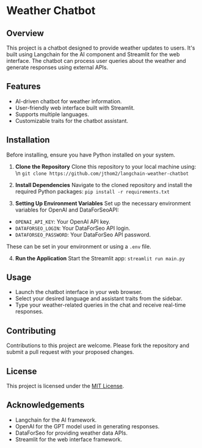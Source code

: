 # Weather Chatbot

## Overview
This project is a chatbot designed to provide weather updates to users. It's built using Langchain for the AI component and Streamlit for the web interface. The chatbot can process user queries about the weather and generate responses using external APIs.

## Features
- AI-driven chatbot for weather information.
- User-friendly web interface built with Streamlit.
- Supports multiple languages.
- Customizable traits for the chatbot assistant.

## Installation

Before installing, ensure you have Python installed on your system.

1. **Clone the Repository**
   Clone this repository to your local machine using: \n
    `git clone https://github.com/jthom2/langchain-weather-chatbot`

2. **Install Dependencies**
Navigate to the cloned repository and install the required Python packages:
    `pip install -r requirements.txt`

3. **Setting Up Environment Variables**
Set up the necessary environment variables for OpenAI and DataForSeoAPI:
- `OPENAI_API_KEY`: Your OpenAI API key.
- `DATAFORSEO_LOGIN`: Your DataForSeo API login.
- `DATAFORSEO_PASSWORD`: Your DataForSeo API password.

These can be set in your environment or using a `.env` file.

4. **Run the Application**
Start the Streamlit app:
    `streamlit run main.py`

## Usage
- Launch the chatbot interface in your web browser.
- Select your desired language and assistant traits from the sidebar.
- Type your weather-related queries in the chat and receive real-time responses.

## Contributing
Contributions to this project are welcome. Please fork the repository and submit a pull request with your proposed changes.

## License
This project is licensed under the [MIT License](LICENSE).

## Acknowledgements
- Langchain for the AI framework.
- OpenAI for the GPT model used in generating responses.
- DataForSeo for providing weather data APIs.
- Streamlit for the web interface framework.
